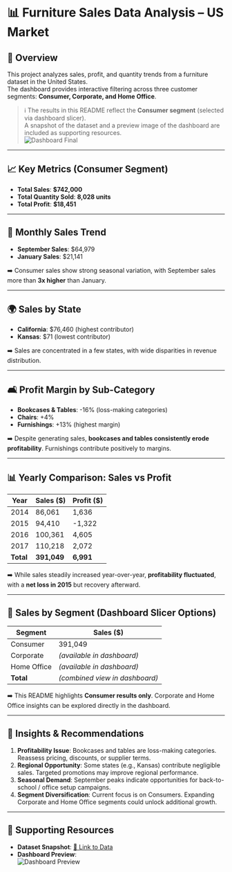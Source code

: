 # 📊 Furniture Sales Data Analysis – US Market  

## 📌 Overview  
This project analyzes sales, profit, and quantity trends from a furniture dataset in the United States.  
The dashboard provides interactive filtering across three customer segments: **Consumer, Corporate, and Home Office**.  

> ℹ️ The results in this README reflect the **Consumer segment** (selected via dashboard slicer).  
> A snapshot of the dataset and a preview image of the dashboard are included as supporting resources.  
![Dashboard Final](https://github.com/LindaNciko/Images/raw/52198df6699f10d60fbd349d41d4399bcdf75663/Dashbord%20Final.png)
---

## 📈 Key Metrics (Consumer Segment)  
- **Total Sales**: **$742,000**  
- **Total Quantity Sold**: **8,028 units**  
- **Total Profit**: **$18,451**  

---

## 📅 Monthly Sales Trend  
- **September Sales**: $64,979  
- **January Sales**: $21,141  

➡️ Consumer sales show strong seasonal variation, with September sales more than **3x higher** than January.  

---

## 🌍 Sales by State  
- **California**: $76,460 (highest contributor)  
- **Kansas**: $71 (lowest contributor)  

➡️ Sales are concentrated in a few states, with wide disparities in revenue distribution.  

---

## 🛋️ Profit Margin by Sub-Category  
- **Bookcases & Tables**: -16% (loss-making categories)  
- **Chairs**: +4%  
- **Furnishings**: +13% (highest margin)  

➡️ Despite generating sales, **bookcases and tables consistently erode profitability**. Furnishings contribute positively to margins.  

---

## 📊 Yearly Comparison: Sales vs Profit  

| Year | Sales ($) | Profit ($) |
|------|-----------|------------|
| 2014 | 86,061    | 1,636      |
| 2015 | 94,410    | -1,322     |
| 2016 | 100,361   | 4,605      |
| 2017 | 110,218   | 2,072      |
| **Total** | **391,049** | **6,991** |

➡️ While sales steadily increased year-over-year, **profitability fluctuated**, with a **net loss in 2015** but recovery afterward.  

---

## 👥 Sales by Segment (Dashboard Slicer Options)  

| Segment      | Sales ($) |
|--------------|-----------|
| Consumer     | 391,049   |
| Corporate    | *(available in dashboard)* |
| Home Office  | *(available in dashboard)* |
| **Total**    | *(combined view in dashboard)* |

➡️ This README highlights **Consumer results only**. Corporate and Home Office insights can be explored directly in the dashboard.  

---

## 📌 Insights & Recommendations  

1. **Profitability Issue**: Bookcases and tables are loss-making categories. Reassess pricing, discounts, or supplier terms.  
2. **Regional Opportunity**: Some states (e.g., Kansas) contribute negligible sales. Targeted promotions may improve regional performance.  
3. **Seasonal Demand**: September peaks indicate opportunities for back-to-school / office setup campaigns.  
4. **Segment Diversification**: Current focus is on Consumers. Expanding Corporate and Home Office segments could unlock additional growth.  

---

## 📂 Supporting Resources  
- **Dataset Snapshot**: [🔗 Link to Data](https://github.com/rubytechme/Market-Sales-Performance-Furniture-Store)  
- **Dashboard Preview**:  
  ![Dashboard Preview](dashboard_image.png)  

